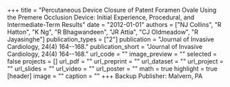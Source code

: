 +++
title = "Percutaneous Device Closure of Patent Foramen Ovale Using the Premere Occlusion Device: Initial Experience, Procedural, and Intermediate-Term Results"
date = "2012-01-01"
authors = ["NJ Collins", "R Hatton", "K Ng", "R Bhagwandeen", "JR Attia", "CJ Oldmeadow", "R Jayasinghe"]
publication_types = ["2"]
publication = "Journal of Invasive Cardiology, 24(4) 164--168."
publication_short = "Journal of Invasive Cardiology, 24(4) 164--168."
url_code = ""
image_preview = ""
selected = false
projects = []
url_pdf = ""
url_preprint = ""
url_dataset = ""
url_project = ""
url_slides = ""
url_video = ""
url_poster = ""
math = true
highlight = true
[header]
image = ""
caption = ""
+++
Backup Publisher: Malvern, PA
